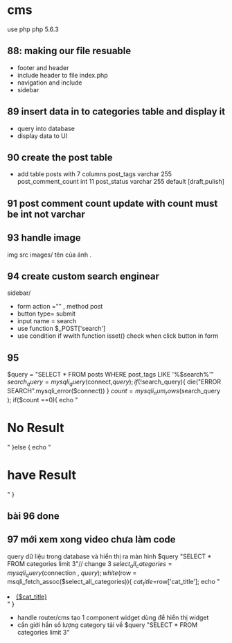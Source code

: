 # cms

use php
php 5.6.3

## 88: making our file resuable

- footer and header
- include header to file index.php
- navigation and include
- sidebar

## 89 insert data in to categories table and display it

- query into database
- display data to UI

## 90 create the post table

- add table posts with 7 columns
  post_tags varchar 255
  post_comment_count int 11
  post_status varchar 255 default [draft,pulish]

## 91 post comment count update with count must be int not varchar

## 93 handle image

img src images/ tên của ảnh .

## 94 create custom search enginear

sidebar/

- form action ="" , method post
- button type= submit
- input name = search
- use function $\_POST['search']
- use condition if wwith function isset() check when click button in form

## 95

$query = "SELECT * FROM posts WHERE post_tags LIKE '%$search%'"
$search_query = mysqli_query($connect,$query );
if (!$search_query){
die("ERROR SEARCH".mysqli_error($connect))
}
 $count = mysqli_num_rows($search_query );
 if($count ==0){
    echo "<h1>No Result </h1>"
 }else {
     echo "<h1>have Result  </h1>"
 }
 ## bài 96 done 
 ## 97  mới xem xong video chưa làm code 
 query dữ liệu trong database và hiển thị ra màn hình 
 $query "SELECT * FROM categories limit 3"// change 3 
 $select_all_categories = mysqli_query($connection , $query);
 white($row = msqli_fetch_assoc($select_all_categories)){
  $cat_title =$row['cat_title'];
  echo "<li><a href="#"> {$cat_title}</a></li>"
 }
 - handle router/cms tạo 1 component widget dùng để hiển thị widget 
 - cần giới hần số lượng category tải về  $query "SELECT * FROM categories limit 3"
